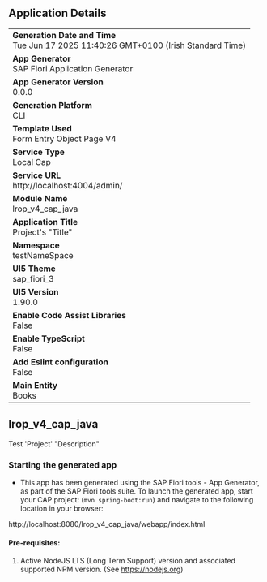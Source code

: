 ## Application Details
|               |
| ------------- |
|**Generation Date and Time**<br>Tue Jun 17 2025 11:40:26 GMT+0100 (Irish Standard Time)|
|**App Generator**<br>SAP Fiori Application Generator|
|**App Generator Version**<br>0.0.0|
|**Generation Platform**<br>CLI|
|**Template Used**<br>Form Entry Object Page V4|
|**Service Type**<br>Local Cap|
|**Service URL**<br>http://localhost:4004/admin/|
|**Module Name**<br>lrop_v4_cap_java|
|**Application Title**<br>Project&#39;s &#34;Title&#34;|
|**Namespace**<br>testNameSpace|
|**UI5 Theme**<br>sap_fiori_3|
|**UI5 Version**<br>1.90.0|
|**Enable Code Assist Libraries**<br>False|
|**Enable TypeScript**<br>False|
|**Add Eslint configuration**<br>False|
|**Main Entity**<br>Books|

## lrop_v4_cap_java

Test &#39;Project&#39; &#34;Description&#34;

### Starting the generated app

-   This app has been generated using the SAP Fiori tools - App Generator, as part of the SAP Fiori tools suite.  To launch the generated app, start your CAP project:  (```mvn spring-boot:run```) and navigate to the following location in your browser:

http://localhost:8080/lrop_v4_cap_java/webapp/index.html

#### Pre-requisites:

1. Active NodeJS LTS (Long Term Support) version and associated supported NPM version.  (See https://nodejs.org)


